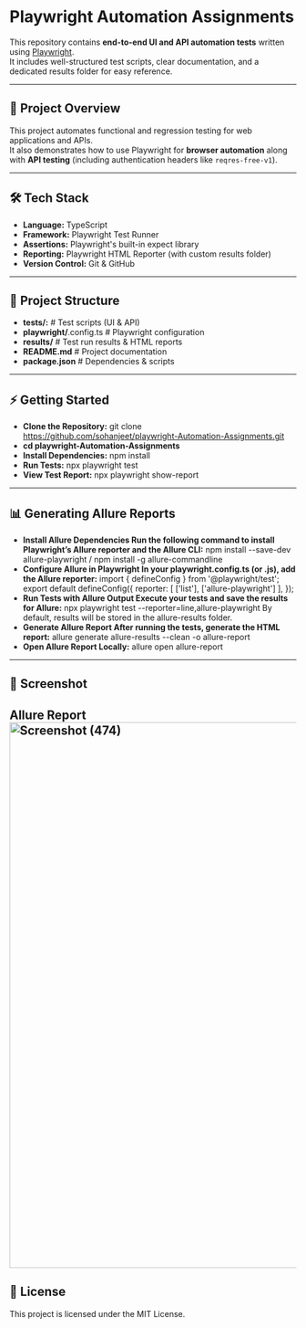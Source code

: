 # Playwright Automation Assignments

This repository contains **end-to-end UI and API automation tests** written using [Playwright](https://playwright.dev/).  
It includes well-structured test scripts, clear documentation, and a dedicated results folder for easy reference.

---

## 📌 Project Overview
This project automates functional and regression testing for web applications and APIs.  
It also demonstrates how to use Playwright for **browser automation** along with **API testing** (including authentication headers like `reqres-free-v1`).

---

## 🛠 Tech Stack
- **Language:** TypeScript
- **Framework:** Playwright Test Runner
- **Assertions:** Playwright's built-in expect library
- **Reporting:** Playwright HTML Reporter (with custom results folder)
- **Version Control:** Git & GitHub

---

## 📂 Project Structure
- **tests/:** # Test scripts (UI & API)
- **playwright/**.config.ts # Playwright configuration
- **results/** # Test run results & HTML reports
- **README.md** # Project documentation
- **package.json** # Dependencies & scripts
---
## ⚡ Getting Started
- **Clone the Repository:** git clone https://github.com/sohanjeet/playwright-Automation-Assignments.git 
- **cd playwright-Automation-Assignments** 
- **Install Dependencies:** npm install 
- **Run Tests:** npx playwright test 
- **View Test Report:** npx playwright show-report
---
## 📊 Generating Allure Reports 
- **Install Allure Dependencies Run the following command to install Playwright’s Allure reporter and the Allure CLI:** 
npm install --save-dev allure-playwright / npm install -g allure-commandline 
- **Configure Allure in Playwright In your playwright.config.ts (or .js), add the Allure reporter:**
import { defineConfig } from '@playwright/test'; export default defineConfig({ reporter: [ ['list'], ['allure-playwright'] ], }); 
- **Run Tests with Allure Output Execute your tests and save the results for Allure:**
npx playwright test --reporter=line,allure-playwright By default, results will be stored in the allure-results folder.
- **Generate Allure Report After running the tests, generate the HTML report:**
allure generate allure-results --clean -o allure-report
- **Open Allure Report Locally:**
allure open allure-report
---
## 📸 Screenshot
Allure Report
<img width="1741" height="956" alt="Screenshot (474)" src="https://github.com/user-attachments/assets/de93aa75-f931-49e4-aa61-fb9b22f9e267" />
---

## 📄 License

This project is licensed under the MIT License.


